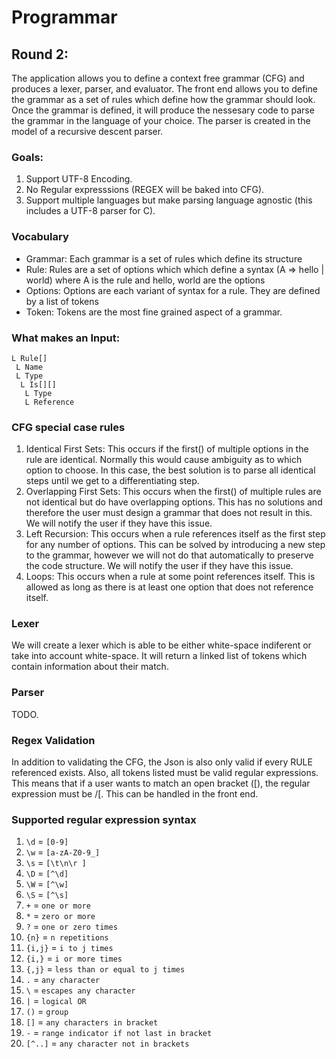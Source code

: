 # Programmar

## Round 2:
The application allows you to define a context free grammar (CFG) and produces a lexer, parser, and evaluator. The front end allows you to define the grammar as a set of rules which define how the grammar should look. Once the grammar is defined, it will produce the nessesary code to parse the grammar in the language of your choice. The parser is created in the model of a recursive descent parser.

### Goals:
1. Support UTF-8 Encoding.
2. No Regular expresssions (REGEX will be baked into CFG).
3. Support multiple languages but make parsing language agnostic (this includes a UTF-8 parser for C).

### Vocabulary
- Grammar: Each grammar is a set of rules which define its structure
- Rule: Rules are a set of options which which define a syntax (A => hello | world) where A is the rule and hello, world are the options
- Options: Options are each variant of syntax for a rule. They are defined by a list of tokens
- Token: Tokens are the most fine grained aspect of a grammar.

### What makes an Input:
```
L Rule[]
 L Name
 L Type
  L Is[][]
   L Type
   L Reference
```

### CFG special case rules
1. Identical First Sets: This occurs if the first() of multiple options in the rule are identical. Normally this would cause ambiguity as to which option to choose. In this case, the best solution is to parse all identical steps until we get to a differentiating step.
2. Overlapping First Sets: This occurs when the first() of multiple rules are not identical but do have overlapping options. This has no solutions and therefore the user must design a grammar that does not result in this. We will notify the user if they have this issue.
3. Left Recursion: This occurs when a rule references itself as the first step for any number of options. This can be solved by introducing a new step to the grammar, however we will not do that automatically to preserve the code structure. We will notify the user if they have this issue.
4. Loops: This occurs when a rule at some point references itself. This is allowed as long as there is at least one option that does not reference itself.

### Lexer
We will create a lexer which is able to be either white-space indiferent or take into account white-space. It will return a linked list of tokens which contain information about their match.

### Parser
TODO.

### Regex Validation
In addition to validating the CFG, the Json is also only valid if every RULE referenced exists. Also, all tokens listed must be valid regular expressions. This means that if a user wants to match an open bracket ([), the regular expression must be /[. This can be handled in the front end.

### Supported regular expression syntax
1. `\d` = `[0-9]`
2. `\w` = `[a-zA-Z0-9_]`
3. `\s` = `[\t\n\r ]`
4. `\D` = `[^\d]`
5. `\W` = `[^\w]`
6. `\S` = `[^\s]`
7. `+` = `one or more`
8. `*` = `zero or more`
9. `?` = `one or zero times`
10. `{n}` = `n repetitions`
11. `{i,j}` = `i to j times`
12. `{i,}` = `i or more times`
12. `{,j}` = `less than or equal to j times`
13. `.` = `any character`
14. `\` = `escapes any character`
15. `|` = `logical OR`
16. `()` = `group` 
18. `[]` = `any characters in bracket`
19. `-` = `range indicator if not last in bracket`
20. `[^..]` = `any character not in brackets`
